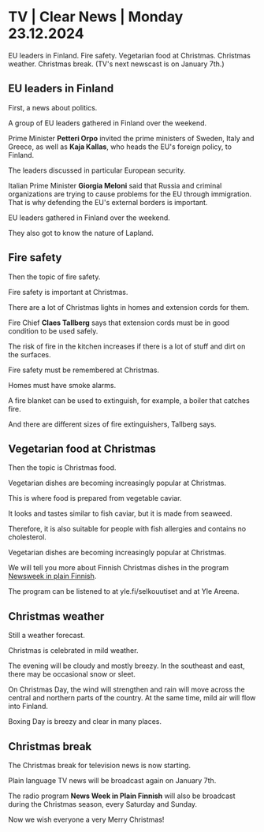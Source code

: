 # TV \| Clear News \| Monday 23.12.2024

EU leaders in Finland. Fire safety. Vegetarian food at Christmas. Christmas weather. Christmas break. (TV's next newscast is on January 7th.)

## EU leaders in Finland

First, a news about politics.

A group of EU leaders gathered in Finland over the weekend.

Prime Minister **Petteri Orpo** invited the prime ministers of Sweden, Italy and Greece, as well as **Kaja Kallas**, who heads the EU's foreign policy, to Finland.

The leaders discussed in particular European security.

Italian Prime Minister **Giorgia Meloni** said that Russia and criminal organizations are trying to cause problems for the EU through immigration. That is why defending the EU's external borders is important.

EU leaders gathered in Finland over the weekend.

They also got to know the nature of Lapland.

## Fire safety

Then the topic of fire safety.

Fire safety is important at Christmas.

There are a lot of Christmas lights in homes and extension cords for them.

Fire Chief **Claes Tallberg** says that extension cords must be in good condition to be used safely.

The risk of fire in the kitchen increases if there is a lot of stuff and dirt on the surfaces.

Fire safety must be remembered at Christmas.

Homes must have smoke alarms.

A fire blanket can be used to extinguish, for example, a boiler that catches fire.

And there are different sizes of fire extinguishers, Tallberg says.

## Vegetarian food at Christmas

Then the topic is Christmas food.

Vegetarian dishes are becoming increasingly popular at Christmas.

This is where food is prepared from vegetable caviar.

It looks and tastes similar to fish caviar, but it is made from seaweed.

Therefore, it is also suitable for people with fish allergies and contains no cholesterol.

Vegetarian dishes are becoming increasingly popular at Christmas.

We will tell you more about Finnish Christmas dishes in the program [Newsweek in plain Finnish](https://yle.fi/a/74-20133137).

The program can be listened to at yle.fi/selkouutiset and at Yle Areena.

## Christmas weather

Still a weather forecast.

Christmas is celebrated in mild weather.

The evening will be cloudy and mostly breezy. In the southeast and east, there may be occasional snow or sleet.

On Christmas Day, the wind will strengthen and rain will move across the central and northern parts of the country. At the same time, mild air will flow into Finland.

Boxing Day is breezy and clear in many places.

## Christmas break

The Christmas break for television news is now starting.

Plain language TV news will be broadcast again on January 7th.

The radio program **News Week in Plain Finnish** will also be broadcast during the Christmas season, every Saturday and Sunday.

Now we wish everyone a very Merry Christmas!

